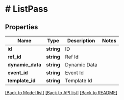 # # ListPass

## Properties

Name | Type | Description | Notes
------------ | ------------- | ------------- | -------------
**id** | **string** | ID | 
**ref_id** | **string** | Ref Id | 
**dynamic_data** | **string** | Dynamic Data | 
**event_id** | **string** | Event Id | 
**template_id** | **string** | Template Id | 

[[Back to Model list]](../../README.md#documentation-for-models) [[Back to API list]](../../README.md#documentation-for-api-endpoints) [[Back to README]](../../README.md)


